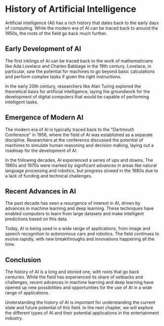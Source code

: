 History of Artificial Intelligence
=====================================================================================================

Artificial intelligence (AI) has a rich history that dates back to the early days of computing. While the modern era of AI can be traced back to around the 1950s, the roots of the field go back much further.

Early Development of AI
-----------------------

The first inklings of AI can be traced back to the work of mathematicians like Ada Lovelace and Charles Babbage in the 19th century. Lovelace, in particular, saw the potential for machines to go beyond basic calculations and perform complex tasks if given the right instructions.

In the early 20th century, researchers like Alan Turing explored the theoretical basis for artificial intelligence, laying the groundwork for the development of digital computers that would be capable of performing intelligent tasks.

Emergence of Modern AI
----------------------

The modern era of AI is typically traced back to the "Dartmouth Conference" in 1956, where the field of AI was established as a separate discipline. Researchers at the conference discussed the potential of machines to simulate human reasoning and decision making, laying out a roadmap for the development of AI.

In the following decades, AI experienced a series of ups and downs. The 1960s and 1970s were marked by significant advances in areas like natural language processing and robotics, but progress slowed in the 1980s due to a lack of funding and technical challenges.

Recent Advances in AI
---------------------

The past decade has seen a resurgence of interest in AI, driven by advances in machine learning and deep learning. These techniques have enabled computers to learn from large datasets and make intelligent predictions based on this data.

Today, AI is being used in a wide range of applications, from image and speech recognition to autonomous cars and robotics. The field continues to evolve rapidly, with new breakthroughs and innovations happening all the time.

Conclusion
----------

The history of AI is a long and storied one, with roots that go back centuries. While the field has experienced its share of setbacks and challenges, recent advances in machine learning and deep learning have opened up new possibilities and opportunities for the use of AI in a wide range of applications.

Understanding the history of AI is important for understanding the current state and future potential of this field. In the next chapter, we will explore the different types of AI and their potential applications in the entertainment industry.
